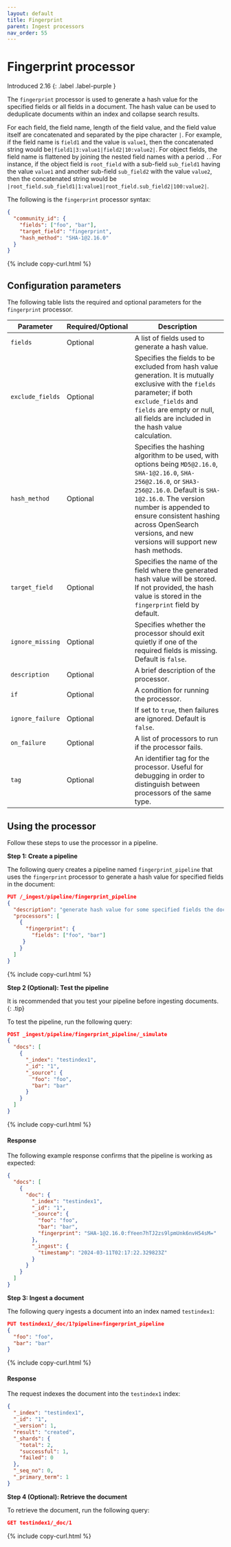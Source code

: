 ```yaml
---
layout: default
title: Fingerprint
parent: Ingest processors
nav_order: 55
---
```


# Fingerprint processor
Introduced 2.16
{: .label .label-purple }

The `fingerprint` processor is used to generate a hash value for the specified fields or all fields in a document. The hash value can be used to deduplicate documents within an index and collapse search results.

For each field, the field name, length of the field value, and the field value itself are concatenated and separated by the pipe character `|`. For example, if the field name is `field1` and the value is `value1`, then the concatenated string would be`|field1|3:value1|field2|10:value2|`. For object fields, the field name is flattened by joining the nested field names with a period `.`. For instance, if the object field is `root_field` with a sub-field `sub_field1` having the value `value1` and another sub-field `sub_field2` with the value `value2`, then the concatenated string would be `|root_field.sub_field1|1:value1|root_field.sub_field2|100:value2|`.

The following is the `fingerprint` processor syntax:

```json
{
  "community_id": {
    "fields": ["foo", "bar"],
    "target_field": "fingerprint",
    "hash_method": "SHA-1@2.16.0"
  }
}
```
{% include copy-curl.html %}

## Configuration parameters

The following table lists the required and optional parameters for the `fingerprint` processor.

Parameter | Required/Optional | Description |
|-----------|-----------|-----------|
`fields`  | Optional  | A list of fields used to generate a hash value.  |
`exclude_fields`  | Optional  | Specifies the fields to be excluded from hash value generation. It is mutually exclusive with the `fields` parameter; if both `exclude_fields` and `fields` are empty or null, all fields are included in the hash value calculation. |
`hash_method`  | Optional  | Specifies the hashing algorithm to be used, with options being `MD5@2.16.0`, `SHA-1@2.16.0`, `SHA-256@2.16.0`, or `SHA3-256@2.16.0`. Default is `SHA-1@2.16.0`. The version number is appended to ensure consistent hashing across OpenSearch versions, and new versions will support new hash methods. |
`target_field`  | Optional  | Specifies the name of the field where the generated hash value will be stored. If not provided, the hash value is stored in the `fingerprint` field by default. |
`ignore_missing`  | Optional  | Specifies whether the processor should exit quietly if one of the required fields is missing. Default is `false`. |
`description`  | Optional  | A brief description of the processor.  |
`if` | Optional | A condition for running the processor. |
`ignore_failure` | Optional | If set to `true`, then failures are ignored. Default is `false`. |
`on_failure` | Optional | A list of processors to run if the processor fails. |
`tag` | Optional | An identifier tag for the processor. Useful for debugging in order to distinguish between processors of the same type. |

## Using the processor

Follow these steps to use the processor in a pipeline.

**Step 1: Create a pipeline**

The following query creates a pipeline named `fingerprint_pipeline` that uses the `fingerprint` processor to generate a hash value for specified fields in the document: 

```json
PUT /_ingest/pipeline/fingerprint_pipeline
{
  "description": "generate hash value for some specified fields the document",
  "processors": [
    {
      "fingerprint": {
        "fields": ["foo", "bar"]
     }
    }
  ]
}
```
{% include copy-curl.html %}

**Step 2 (Optional): Test the pipeline**

It is recommended that you test your pipeline before ingesting documents.
{: .tip}

To test the pipeline, run the following query:

```json
POST _ingest/pipeline/fingerprint_pipeline/_simulate
{
  "docs": [
    {
      "_index": "testindex1",
      "_id": "1",
      "_source": {
        "foo": "foo",
        "bar": "bar"
      }
    }
  ]
}
```
{% include copy-curl.html %}

#### Response

The following example response confirms that the pipeline is working as expected:

```json
{
  "docs": [
    {
      "doc": {
        "_index": "testindex1",
        "_id": "1",
        "_source": {
          "foo": "foo",
          "bar": "bar",
          "fingerprint": "SHA-1@2.16.0:fYeen7hTJ2zs9lpmUnk6nvH54sM="
        },
        "_ingest": {
          "timestamp": "2024-03-11T02:17:22.329823Z"
        }
      }
    }
  ]
}
```

**Step 3: Ingest a document**

The following query ingests a document into an index named `testindex1`:

```json
PUT testindex1/_doc/1?pipeline=fingerprint_pipeline
{
  "foo": "foo",
  "bar": "bar"
}
```
{% include copy-curl.html %}

#### Response

The request indexes the document into the `testindex1` index:

```json
{
  "_index": "testindex1",
  "_id": "1",
  "_version": 1,
  "result": "created",
  "_shards": {
    "total": 2,
    "successful": 1,
    "failed": 0
  },
  "_seq_no": 0,
  "_primary_term": 1
}
```

**Step 4 (Optional): Retrieve the document**

To retrieve the document, run the following query:

```json
GET testindex1/_doc/1
```
{% include copy-curl.html %}
